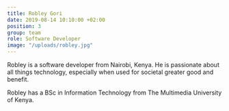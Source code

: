 ```yaml
---
title: Robley Gori
date: 2019-08-14 10:10:00 +02:00
position: 3
group: team
role: Software Developer
image: "/uploads/robley.jpg"
---
```


Robley is a software developer from Nairobi, Kenya. He is passionate about all things technology, especially when used for societal greater good and benefit.

Robley has a BSc in Information Technology from The Multimedia University of Kenya.
